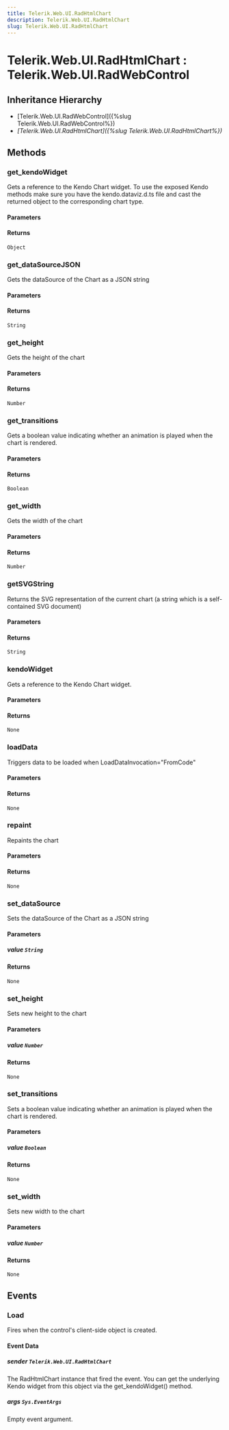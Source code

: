 ```yaml
---
title: Telerik.Web.UI.RadHtmlChart
description: Telerik.Web.UI.RadHtmlChart
slug: Telerik.Web.UI.RadHtmlChart
---
```


# Telerik.Web.UI.RadHtmlChart : Telerik.Web.UI.RadWebControl 

## Inheritance Hierarchy

* [Telerik.Web.UI.RadWebControl]({%slug Telerik.Web.UI.RadWebControl%})
* *[Telerik.Web.UI.RadHtmlChart]({%slug Telerik.Web.UI.RadHtmlChart%})*


## Methods

###  get_kendoWidget

Gets a reference to the Kendo Chart widget. 
To use the exposed Kendo methods make sure you have the kendo.dataviz.d.ts file and cast the returned object to the corresponding chart type.

#### Parameters

#### Returns

`Object` 

### get_dataSourceJSON

Gets the dataSource of the Chart as a JSON string

#### Parameters

#### Returns

`String` 

### get_height

Gets the height of the chart

#### Parameters

#### Returns

`Number` 

### get_transitions

Gets a boolean value indicating whether an animation is played when the chart is rendered.

#### Parameters

#### Returns

`Boolean` 

### get_width

Gets the width of the chart

#### Parameters

#### Returns

`Number` 

### getSVGString

Returns the SVG representation of the current chart (a string which is a self-contained SVG document)

#### Parameters

#### Returns

`String` 

### kendoWidget

Gets a reference to the Kendo Chart widget.

#### Parameters

#### Returns

`None` 

### loadData

Triggers data to be loaded when LoadDataInvocation="FromCode"

#### Parameters

#### Returns

`None` 

### repaint

Repaints the chart

#### Parameters

#### Returns

`None` 

### set_dataSource

Sets the dataSource of the Chart as a JSON string

#### Parameters

##### value `String`

#### Returns

`None` 

### set_height

Sets new height to the chart

#### Parameters

##### value `Number`

#### Returns

`None` 

### set_transitions

Sets a boolean value indicating whether an animation is played when the chart is rendered.

#### Parameters

##### value `Boolean`

#### Returns

`None` 

### set_width

Sets new width to the chart

#### Parameters

##### value `Number`

#### Returns

`None` 


## Events

### Load

Fires when the control's client-side object is created.

#### Event Data

##### sender `Telerik.Web.UI.RadHtmlChart`

The RadHtmlChart instance that fired the event. You can get the underlying Kendo widget from this object via the get_kendoWidget() method.

##### args `Sys.EventArgs`

Empty event argument.

